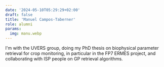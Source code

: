 ```yaml
---
date: '2024-05-10T05:29:29+02:00'
draft: false
title: 'Manuel Campos-Taberner'
role: alumni
params:
  img: manu.webp
---
```


I'm with the UVERS group, doing my PhD thesis on biophysical parameter retrieval for crop monitoring, in particular in the FP7 ERMES project, and collaborating with ISP people on GP retrieval algorithms.
